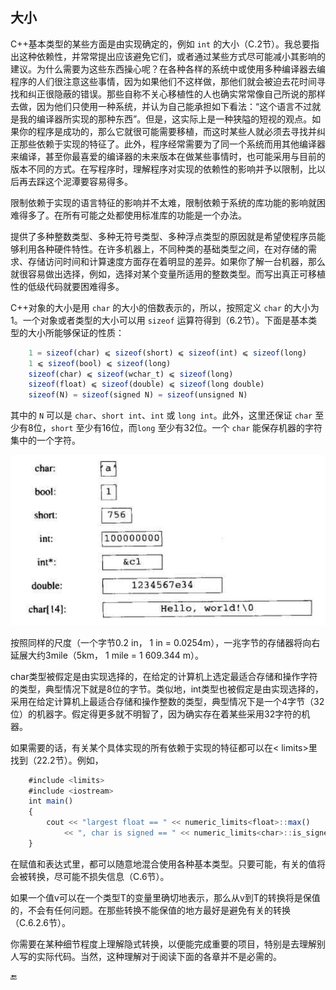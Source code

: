 ## 大小

C++基本类型的某些方面是由实现确定的，例如 `int` 的大小（C.2节）。我总要指出这种依赖性，并常常提出应该避免它们，或者通过某些方式尽可能减小其影响的建议。为什么需要为这些东西操心呢？在各种各样的系统中或使用多种编译器去编程序的人们很注意这些事情，因为如果他们不这样做，那他们就会被迫去花时间寻找和纠正很隐蔽的错误。那些自称不关心移植性的人也确实常常像自己所说的那样去做，因为他们只使用一种系统，并认为自己能承担如下看法：“这个语言不过就是我的编译器所实现的那种东西”。但是，这实际上是一种狭隘的短视的观点。如果你的程序是成功的，那么它就很可能需要移植，而这时某些人就必须去寻找并纠正那些依赖于实现的特征了。此外，程序经常需要为了同一个系统而用其他编译器来编译，甚至你最喜爱的编译器的未来版本在做某些事情时，也可能采用与目前的版本不同的方式。在写程序时，理解程序对实现的依赖性的影响并予以限制，比以后再去踩这个泥潭要容易得多。

限制依赖于实现的语言特征的影响并不太难，限制依赖于系统的库功能的影响就困难得多了。在所有可能之处都使用标准库的功能是一个办法。

提供了多种整数类型、多种无符号类型、多种浮点类型的原因就是希望使程序员能够利用各种硬件特性。在许多机器上，不同种类的基础类型之间，在对存储的需求、存储访问时间和计算速度方面存在着明显的差异。如果你了解一台机器，那么就很容易做出选择，例如，选择对某个变量所适用的整数类型。而写出真正可移植性的低级代码就要困难得多。

C++对象的大小是用 `char` 的大小的倍数表示的，所以，按照定义 `char` 的大小为1。一个对象或者类型的大小可以用 `sizeof` 运算符得到（6.2节）。下面是基本类型的大小所能够保证的性质：

```js
    1 = sizeof(char) ⩽ sizeof(short) ⩽ sizeof(int) ⩽ sizeof(long)
    1 ⩽ sizeof(bool) ⩽ sizeof(long)
    sizeof(char) ⩽ sizeof(wchar_t) ⩽ sizeof(long)
    sizeof(float) ⩽ sizeof(double) ⩽ sizeof(long double)
    sizeof(N) = sizeof(signed N) = sizeof(unsigned N)
```

其中的 `N` 可以是 `char`、`short int`、`int` 或 `long int`。此外，这里还保证 `char` 至少有8位，`short` 至少有16位，而`long` 至少有32位。一个 `char` 能保存机器的字符集中的一个字符。

![](/assets/4_6.png)

按照同样的尺度（一个字节0.2 in， 1 in = 0.0254m），一兆字节的存储器将向右延展大约3mile（5km， 1 mile = 1 609.344 m）。

char类型被假定是由实现选择的，在给定的计算机上选定最适合存储和操作字符的类型，典型情况下就是8位的字节。类似地，int类型也被假定是由实现选择的，采用在给定计算机上最适合存储和操作整数的类型，典型情况下是一个4字节（32位）的机器字。假定得更多就不明智了，因为确实存在着某些采用32字符的机器。

如果需要的话，有关某个具体实现的所有依赖于实现的特征都可以在&lt; limits&gt;里找到（22.2节）。例如，

```javascript
    #include <limits>
    #include <iostream>
    int main()
    {
        cout << "largest float == " << numeric_limits<float>::max()
            << ", char is signed == " << numeric_limits<char>::is_signed << '\n';
    }
```

在赋值和表达式里，都可以随意地混合使用各种基本类型。只要可能，有关的值将会被转换，尽可能不损失信息（C.6节）。

如果一个值v可以在一个类型T的变量里确切地表示，那么从v到T的转换将是保值的，不会有任何问题。在那些转换不能保值的地方最好是避免有关的转换（C.6.2.6节）。

你需要在某种细节程度上理解隐式转换，以便能完成重要的项目，特别是去理解别人写的实际代码。当然，这种理解对于阅读下面的各章并不是必需的。

🔚

